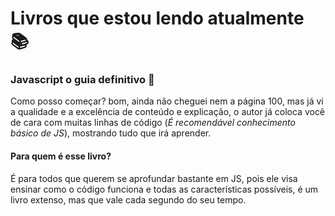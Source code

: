 # Livros que estou lendo atualmente :books:

### Javascript o guia definitivo :rhinoceros:

Como posso começar? bom, ainda não cheguei nem a página 100, mas já vi a qualidade e a excelência de conteúdo e explicação, o autor já coloca você de cara com muitas linhas de código (_É recomendável conhecimento básico de JS_), mostrando tudo que irá aprender.

#### Para quem é esse livro? 

É para todos que querem se aprofundar bastante em JS, pois ele visa ensinar como o código funciona e todas as características possíveis, é um livro extenso, mas que vale cada segundo do seu tempo.

